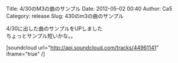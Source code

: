 Title: 4/30のM3の曲のサンプル
Date: 2012-05-02 00:40
Author: Ca5
Category: release
Slug: 430のm3の曲のサンプル

4/30に出した曲のサンプルをUPしました  
ちょっとサンプル短いかな。。

[soundcloud url="http://api.soundcloud.com/tracks/44961141"
iframe="true" /]
